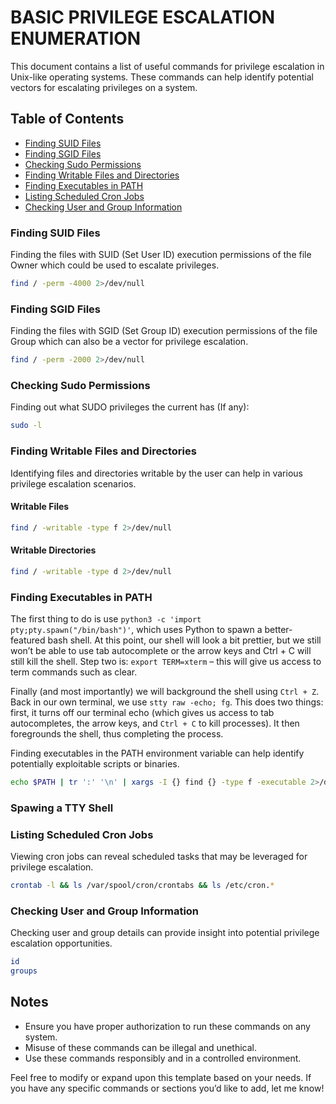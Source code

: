 # BASIC PRIVILEGE ESCALATION ENUMERATION

This document contains a list of useful commands for privilege escalation in Unix-like operating systems. These commands can help identify potential vectors for escalating privileges on a system.

## Table of Contents

- [Finding SUID Files](#finding-suid-files)
- [Finding SGID Files](#finding-sgid-files)
- [Checking Sudo Permissions](#checking-sudo-permissions)
- [Finding Writable Files and Directories](#finding-writable-files-and-directories)
- [Finding Executables in PATH](#finding-executables-in-path)
- [Listing Scheduled Cron Jobs](#listing-scheduled-cron-jobs)
- [Checking User and Group Information](#checking-user-and-group-information)

### Finding SUID Files

Finding the files with SUID (Set User ID) execution permissions of the file Owner which could be used to escalate privileges.

```bash
find / -perm -4000 2>/dev/null
```

### Finding SGID Files

Finding the files with SGID (Set Group ID) execution permissions of the file Group which can also be a vector for privilege escalation.

```bash
find / -perm -2000 2>/dev/null
```

### Checking Sudo Permissions

Finding out what SUDO privileges the current has (If any):

```bash
sudo -l
```

### Finding Writable Files and Directories

Identifying files and directories writable by the user can help in various privilege escalation scenarios.

#### Writable Files
```bash
find / -writable -type f 2>/dev/null
```
#### Writable Directories
```bash
find / -writable -type d 2>/dev/null
```


### Finding Executables in PATH
  The first thing to do is use `python3 -c 'import pty;pty.spawn("/bin/bash")'`, which uses Python to spawn a better-featured bash shell. At this point, our shell will look a bit prettier, but we still won’t be able to use tab autocomplete or the arrow keys and Ctrl + C will still kill the shell.
Step two is: `export TERM=xterm` – this will give us access to term commands such as clear.

Finally (and most importantly) we will background the shell using `Ctrl + Z`. Back in our own terminal, we use `stty raw -echo; fg`. This does two things: first, it turns off our terminal echo (which gives us access to tab autocompletes, the arrow keys, and `Ctrl + C` to kill processes). It then foregrounds the shell, thus completing the process.

Finding executables in the PATH environment variable can help identify potentially exploitable scripts or binaries.

```bash
echo $PATH | tr ':' '\n' | xargs -I {} find {} -type f -executable 2>/dev/null
```

### Spawing a TTY Shell
### Listing Scheduled Cron Jobs

Viewing cron jobs can reveal scheduled tasks that may be leveraged for privilege escalation.

```bash
crontab -l && ls /var/spool/cron/crontabs && ls /etc/cron.*
```

### Checking User and Group Information

Checking user and group details can provide insight into potential privilege escalation opportunities.

```bash
id
groups
```

## Notes

- Ensure you have proper authorization to run these commands on any system.
- Misuse of these commands can be illegal and unethical.
- Use these commands responsibly and in a controlled environment.

Feel free to modify or expand upon this template based on your needs. If you have any specific commands or sections you’d like to add, let me know!
